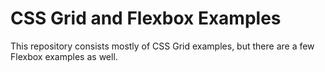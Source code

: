 # CSS Grid and Flexbox Examples
This repository consists mostly of CSS Grid examples, but there are a few Flexbox examples as well.

